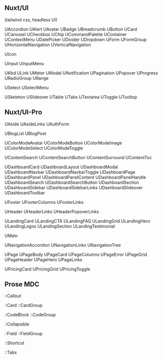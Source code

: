 ## Nuxt/UI
(tailwind css, headless UI)

UAccordion
UAlert
UAvatar
UBadge
UBreadcrumb
UButton
UCard
UCarousel
UCheckbox
UChip
UCommandPalette
UContainer
UContextMenu
UDatePicker
UDivider
UDropdown
UForm
UFormGroup
UHorizontalNavigation
UVerticalNavigation

UIcon

UInput
UInputMenu

UKbd
ULink
UMeter
UModal
UNotification
UPagination
UPopover
UProgress
URadioGroup
URange

USelect
USelectMenu

USkeleton
USlideover
UTable
UTabs
UTextarea
UToggle
UTooltop

## Nuxt/UI-Pro

UAside
UAsideLinks
UAuthForm

UBlogList
UBlogPost

UColorModeAvatar
UColorModeButton
UColorModeImage
UColorModeSelect
UColorModeToggle

UContentSearch
UContentSearchButton
UContentSurround
UContentToc

UDashboardCard
UDashboardLayout
UDashboardModal
UDashboardNavbar
UDashboardNavbarToggle
UDashboardPage
UDashboardPanel
UDashboardPanelContent
UDashboardPanelHandle
UDashboardSearch
UDashboardSearchButton
UDashboardSection
UDashboardSidebar
UDashboardSidebarLinks
UDashboardSlideover
UDashboardToolbar

UFooter
UFooterColumns
UFooterLinks

UHeader
UHeaderLinks
UHeaderPopoverLinks

ULandingCard
ULandingCTA
ULandingFAQ
ULandingGrid
ULandingHero
ULandingLogos
ULandingSection
ULandingTestimonial

UMain

UNavigationAccordion
UNavigationLinks
UNavigationTree

UPage
UPageBody
UPageCard
UPageColumns
UPageError
UPageGrid
UPageHeader
UPageHero
UPageLinks

UPricingCard
UPricingGrid
UPricingToggle

## Prose MDC

::Callout

::Card
::CardGroup

::CodeBlock
::CodeGroup

::Collapsible

::Field
::FieldGroup

::Shortcut

::Tabs
